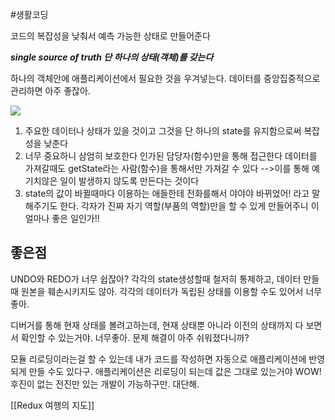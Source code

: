 #생활코딩

코드의 복잡성을 낮춰서 예측 가능한 상태로 만들어준다

***single source of truth
단 하나의 상태(객체)를 갖는다***

하나의 객체안에 애플리케이션에서 필요한 것을 우겨넣는다.
데이터를 중앙집중적으로 관리하면 아주 좋잖아.

![](https://i.imgur.com/PwJuF2A.png)


1. 주요한 데이터나 상태가 있을 것이고 그것을 단 하나의 state를 유지함으로써 복잡성을 낮춘다
2. 너무 중요하니 삼엄히 보호한다 
	인가된 담당자(함수)만을 통해 접근한다
	데이터를 가져갈때도 getState라는 사람(함수)을 통해서만 가져갈 수 있다
	-->이를 통해 예기치않은 일이 발생하지 않도록 만든다는 것이다
3. state의 값이 바뀔때마다 이용하는 애들한테 전화를해서 야야야 바뀌었어! 라고 말해주기도 한다.
	각자가 진짜 자기 역할(부품의 역할)만을 할 수 있게 만들어주니 이 얼마나 좋은 일인가!!


## 좋은점

UNDO와 REDO가 너무 쉽잖아?
각각의 state생성할때 철저히 통제하고, 데이터 만들때 원본을 훼손시키지도 않아. 각각의 데이터가 독립된 상태를 이용할 수도 있어서 너무 좋아. 

디버거를 통해 현재 상태를 볼려고하는데, 
현재 상태뿐 아니라 이전의 상태까지 다 보면서 확인할 수 있는거야. 너무좋아.
문제 해결이 아주 쉬워졌다니까?

모듈 리로딩이라는걸 할 수 있는데
내가 코드를 작성하면 자동으로 애플리케이션에 반영되게 만들 수도 있다구.
애플리케이션은 리로딩이 되는데 값은 그대로 있는거야 WOW!
후진이 없는 전진만 있는 개발이 가능하구만. 대단해.



[[Redux 여행의 지도]]